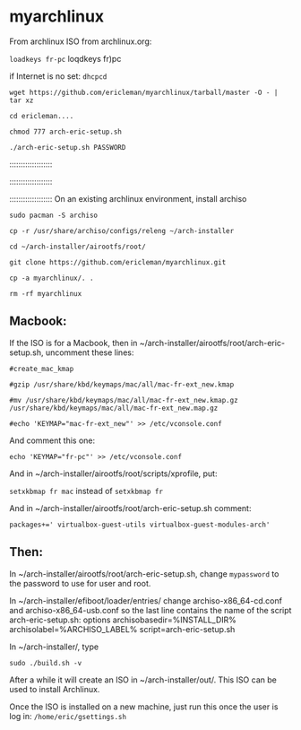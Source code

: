 # myarchlinux
From archlinux  ISO from archlinux.org:

`loadkeys fr-pc` loqdkeys fr)pc

if Internet is no set:
`dhcpcd`

`wget https://github.com/ericleman/myarchlinux/tarball/master -O - | tar xz`

`cd ericleman....`

`chmod 777 arch-eric-setup.sh`

`./arch-eric-setup.sh PASSWORD`




:::::::::::::::::::

:::::::::::::::::::

:::::::::::::::::::
On an existing archlinux environment, install archiso

`sudo pacman -S archiso`

`cp -r /usr/share/archiso/configs/releng ~/arch-installer`

`cd ~/arch-installer/airootfs/root/`

`git clone https://github.com/ericleman/myarchlinux.git`

`cp -a myarchlinux/. .`

`rm -rf myarchlinux`

## Macbook:
If the ISO is for a Macbook, then in ~/arch-installer/airootfs/root/arch-eric-setup.sh, uncomment these lines:

`#create_mac_kmap`

`#gzip /usr/share/kbd/keymaps/mac/all/mac-fr-ext_new.kmap`
  
`#mv /usr/share/kbd/keymaps/mac/all/mac-fr-ext_new.kmap.gz /usr/share/kbd/keymaps/mac/all/mac-fr-ext_new.map.gz`

`#echo 'KEYMAP="mac-fr-ext_new"' >> /etc/vconsole.conf`

And comment this one:

`echo 'KEYMAP="fr-pc"' >> /etc/vconsole.conf`

And in ~/arch-installer/airootfs/root/scripts/xprofile, put:

`setxkbmap fr mac` instead of `setxkbmap fr`

And in ~/arch-installer/airootfs/root/arch-eric-setup.sh comment:

`packages+=' virtualbox-guest-utils virtualbox-guest-modules-arch' `

## Then:
In ~/arch-installer/airootfs/root/arch-eric-setup.sh, change `mypassword` to the password to use for user and root. 

In ~/arch-installer/efiboot/loader/entries/ change archiso-x86_64-cd.conf and archiso-x86_64-usb.conf so the last line contains the name of the script arch-eric-setup.sh:
options archisobasedir=%INSTALL_DIR% archisolabel=%ARCHISO_LABEL% script=arch-eric-setup.sh

In ~/arch-installer/, type 

`sudo ./build.sh -v`

After a while it will create an ISO in  ~/arch-installer/out/. This ISO can be used to install Archlinux.

Once the ISO is installed on a new machine, just run this once the user is log in:
`/home/eric/gsettings.sh`


